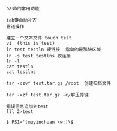 ```
bash的常用功能

tab键自动补齐
管道操作

```



```shell
建立一个文本文件 touch test
vi  {this is test}
ln test testln 硬链接  指向的是那块区域
ln -s test testlns 软连接
ln -l
cat testln
cat testlns
```

```
tar -czvf test.tar.gz /root  创建归档文件

tar -xzf test.tar,gz -c/解压摁键
```

```
错误信息追加到test 
lll 2>test
```

```
$ PS1='[muyinchuan \w:]\$
```

